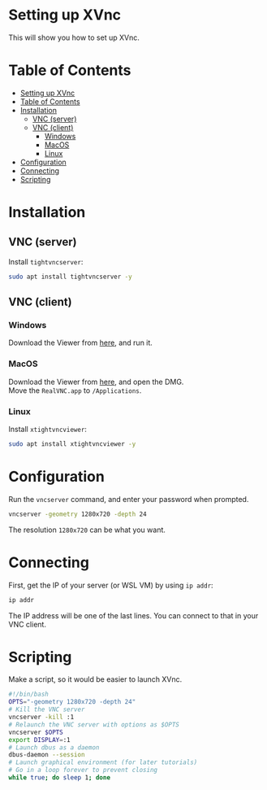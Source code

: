# Setting up XVnc
This will show you how to set up XVnc.
# Table of Contents
- [Setting up XVnc](#setting-up-xvnc)
- [Table of Contents](#table-of-contents)
- [Installation](#installation)
  - [VNC (server)](#vnc-server)
  - [VNC (client)](#vnc-client)
    - [Windows](#windows)
    - [MacOS](#macos)
    - [Linux](#linux)
- [Configuration](#configuration)
- [Connecting](#connecting)
- [Scripting](#scripting)

# Installation
## VNC (server)
Install `tightvncserver`:
```bash
sudo apt install tightvncserver -y
```
## VNC (client)
### Windows
Download the Viewer from [here](https://www.realvnc.com/en/connect/download/viewer/), and run it.  
### MacOS
Download the Viewer from [here](https://www.realvnc.com/en/connect/download/viewer/), and open the DMG.  
Move the `RealVNC.app` to `/Applications`.
### Linux
Install `xtightvncviewer`:
```bash
sudo apt install xtightvncviewer -y 
```
# Configuration
Run the `vncserver` command, and enter your password when prompted.
```bash
vncserver -geometry 1280x720 -depth 24
```
The resolution `1280x720` can be what you want.
# Connecting
First, get the IP of your server (or WSL VM) by using `ip addr`:
```bash
ip addr
```
The IP address will be one of the last lines. You can connect to that in your VNC client.
# Scripting
Make a script, so it would be easier to launch XVnc.
```bash
#!/bin/bash
OPTS="-geometry 1280x720 -depth 24"
# Kill the VNC server
vncserver -kill :1
# Relaunch the VNC server with options as $OPTS
vncserver $OPTS
export DISPLAY=:1
# Launch dbus as a daemon
dbus-daemon --session
# Launch graphical environment (for later tutorials)
# Go in a loop forever to prevent closing
while true; do sleep 1; done
```
